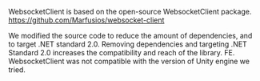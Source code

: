 WebsocketClient is based on the open-source WebsocketClient package.
https://github.com/Marfusios/websocket-client

We modified the source code to reduce the amount of dependencies, and to target .NET standard 2.0.
Removing dependencies and targeting .NET Standard 2.0 increases the compatibility and reach of the library.
FE. WebsocketClient was not compatible with the version of Unity engine we tried.